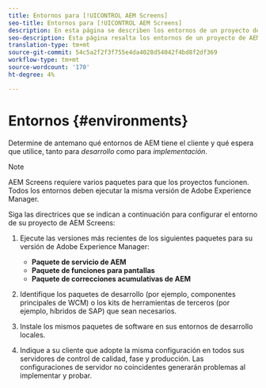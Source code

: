 ```yaml
---
title: Entornos para [!UICONTROL AEM Screens]
seo-title: Entornos para [!UICONTROL AEM Screens]
description: En esta página se describen los entornos de un proyecto de AEM Screens.
seo-description: Esta página resalta los entornos de un proyecto de AEM Screens.
translation-type: tm+mt
source-git-commit: 54c5a2f2f3f755e4da4028d54042f4bd8f2df369
workflow-type: tm+mt
source-wordcount: '170'
ht-degree: 4%

---
```



# Entornos {#environments}

Determine de antemano qué entornos de AEM tiene el cliente y qué espera que utilice, tanto para *desarrollo* como para *implementación*.

>[!NOTE]
>
>AEM Screens requiere varios paquetes para que los proyectos funcionen. Todos los entornos deben ejecutar la misma versión de Adobe Experience Manager.

Siga las directrices que se indican a continuación para configurar el entorno de su proyecto de AEM Screens:

1. Ejecute las versiones más recientes de los siguientes paquetes para su versión de Adobe Experience Manager:

   * **Paquete de servicio de AEM**
   * **Paquete de funciones para pantallas**
   * **Paquete de correcciones acumulativas de AEM**

1. Identifique los paquetes de desarrollo (por ejemplo, componentes principales de WCM) o los kits de herramientas de terceros (por ejemplo, híbridos de SAP) que sean necesarios.

1. Instale los mismos paquetes de software en sus entornos de desarrollo locales.

1. Indique a su cliente que adopte la misma configuración en todos sus servidores de control de calidad, fase y producción. Las configuraciones de servidor no coincidentes generarán problemas al implementar y probar.
